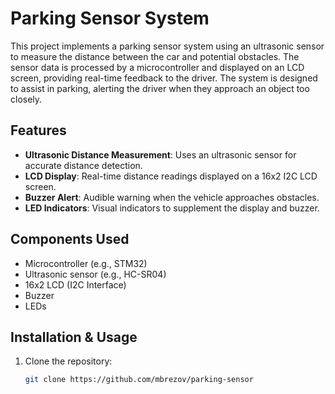 # Parking Sensor System

This project implements a parking sensor system using an ultrasonic sensor to measure the distance between the car and potential obstacles. The sensor data is processed by a microcontroller and displayed on an LCD screen, providing real-time feedback to the driver. The system is designed to assist in parking, alerting the driver when they approach an object too closely.

## Features
- **Ultrasonic Distance Measurement**: Uses an ultrasonic sensor for accurate distance detection.
- **LCD Display**: Real-time distance readings displayed on a 16x2 I2C LCD screen.
- **Buzzer Alert**: Audible warning when the vehicle approaches obstacles.
- **LED Indicators**: Visual indicators to supplement the display and buzzer.

## Components Used
- Microcontroller (e.g., STM32)
- Ultrasonic sensor (e.g., HC-SR04)
- 16x2 LCD (I2C Interface)
- Buzzer
- LEDs

## Installation & Usage
1. Clone the repository:  
   ```bash
   git clone https://github.com/mbrezov/parking-sensor
